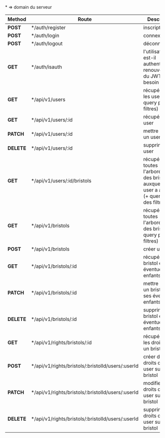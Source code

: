 \* => domain du serveur

| Method     | Route                                              | Description                                                                                     |
| ---------- | -------------------------------------------------- | ----------------------------------------------------------------------------------------------- |
| **POST**   | \*/auth/register                                   | inscription                                                                                     |
| **POST**   | \*/auth/login                                      | connexion                                                                                       |
| **POST**   | \*/auth/logout                                     | déconnexion                                                                                     |
| **GET**    | \*/auth/isauth                                     | l'utilisateur est-il authentifié et renouvellement du JWT si besoin                             |
| **GET**    | \*/api/v1/users                                    | récupérer tous les users (+ query pour des filtres)                                             |
| **GET**    | \*/api/v1/users/:id                                | récupérer un user                                                                               |
| **PATCH**  | \*/api/v1/users/:id                                | mettre à jour un user                                                                           |
| **DELETE** | \*/api/v1/users/:id                                | supprimer un user                                                                               |
| **GET**    | \*/api/v1/users/:id/bristols                       | récupérer toutes l'arborésence des bristols auxquels le user a accès (+ query pour des filtres) |
| **GET**    | \*/api/v1/bristols                                 | récupérer toutes l'arborésence des bristols (+ query pour des filtres)                          |
| **POST**   | \*/api/v1/bristols                                 | créer un bristol                                                                                |
| **GET**    | \*/api/v1/bristols/:id                             | récupérer un bristol et ses éventuels enfants                                                   |
| **PATCH**  | \*/api/v1/bristols/:id                             | mettre à jour un bristol et ses éventuels enfants                                               |
| **DELETE** | \*/api/v1/bristols/:id                             | supprimer un bristol et ses éventuels enfants                                                   |
| **GET**    | \*/api/v1/rights/bristols/:id                      | récupérer tous les droits liés à un bristol                                                     |
| **POST**   | \*/api/v1/rights/bristols/:bristolId/users/:userId | créer des droits d'un user sur un bristol                                                       |
| **PATCH**  | \*/api/v1/rights/bristols/:bristolId/users/:userId | modifier les droits d'un user sur un bristol                                                    |
| **DELETE** | \*/api/v1/rights/bristols/:bristolId/users/:userId | supprimer les droits d'un user sur un bristol                                                   |
